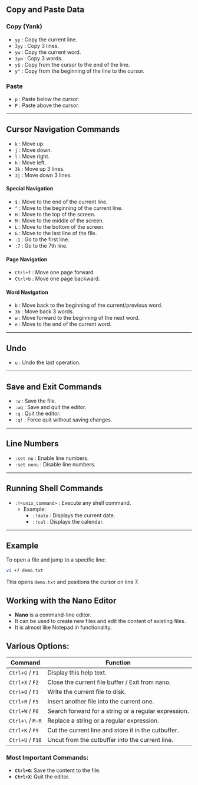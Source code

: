 
## Copy and Paste Data
### Copy (Yank)
- `yy` : Copy the current line.
- `3yy` : Copy 3 lines.
- `yw` : Copy the current word.
- `3yw` : Copy 3 words.
- `y$` : Copy from the cursor to the end of the line.
- `y^` : Copy from the beginning of the line to the cursor.

### Paste
- `p` : Paste below the cursor.
- `P` : Paste above the cursor.

---

## Cursor Navigation Commands
- `k` : Move up.
- `j` : Move down.
- `l` : Move right.
- `h` : Move left.
- `3k` : Move up 3 lines.
- `3j` : Move down 3 lines.

#### Special Navigation
- `$` : Move to the end of the current line.
- `^` : Move to the beginning of the current line.
- `H` : Move to the top of the screen.
- `M` : Move to the middle of the screen.
- `L` : Move to the bottom of the screen.
- `G` : Move to the last line of the file.
- `:1` : Go to the first line.
- `:7` : Go to the 7th line.

#### Page Navigation
- `Ctrl+f` : Move one page forward.
- `Ctrl+b` : Move one page backward.

#### Word Navigation
- `b` : Move back to the beginning of the current/previous word.
- `3b` : Move back 3 words.
- `w` : Move forward to the beginning of the next word.
- `e` : Move to the end of the current word.

---

## Undo
- `u` : Undo the last operation.

---

## Save and Exit Commands
- `:w` : Save the file.
- `:wq` : Save and quit the editor.
- `:q` : Quit the editor.
- `:q!` : Force quit without saving changes.

---

## Line Numbers
- `:set nu` : Enable line numbers.
- `:set nonu` : Disable line numbers.

---

## Running Shell Commands
- `:!<unix_command>` : Execute any shell command.
  - Example:
    - `:!date` : Displays the current date.
    - `:!cal` : Displays the calendar.

---

## Example
To open a file and jump to a specific line:
```bash
vi +7 demo.txt
```
This opens `demo.txt` and positions the cursor on line 7.


## Working with the Nano Editor

- **Nano** is a command-line editor.
- It can be used to create new files and edit the content of existing files.
- It is almost like Notepad in functionality.

## Various Options:
| **Command**        | **Function**                                                |
|---------------------|------------------------------------------------------------|
| `Ctrl+G` / `F1`    | Display this help text.                                     |
| `Ctrl+X` / `F2`    | Close the current file buffer / Exit from nano.             |
| `Ctrl+O` / `F3`    | Write the current file to disk.                             |
| `Ctrl+R` / `F5`    | Insert another file into the current one.                   |
| `Ctrl+W` / `F6`    | Search forward for a string or a regular expression.        |
| `Ctrl+\` / `M-R`   | Replace a string or a regular expression.                   |
| `Ctrl+K` / `F9`    | Cut the current line and store it in the cutbuffer.         |
| `Ctrl+U` / `F10`   | Uncut from the cutbuffer into the current line.             |

### Most Important Commands:
- **`Ctrl+O`**: Save the content to the file.
- **`Ctrl+X`**: Quit the editor.
